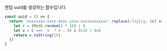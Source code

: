 랜덤 uuid를 생성하는 함수입니다.

```typescript
const uuid = () => {
  return 'xxxxxxxx-xxxx-4xxx-yxxx-xxxxxxxxxxxx'.replace(/[xy]/g, (c) => {
    let r = (Math.random() * 16) | 0
    let v = c === 'x' ? r : (r & 0x3) | 0x8
    return v.toString(16)
  })
}
```
